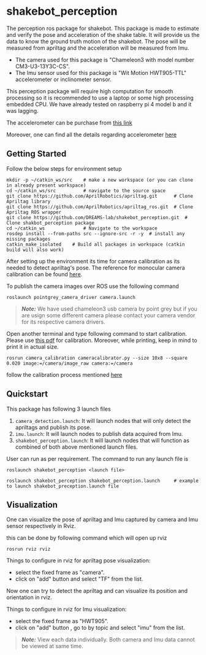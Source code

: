 # shakebot_perception
The perception ros package for shakebot. This package is made to estimate and verify the pose and acceleration of the shake table. It will provide us the data to know the ground truth motion of the shakebot. The pose will be measured from apriltag and the acceleration will be measured from Imu.

- The camera used for this package is "Chameleon3 with model number CM3-U3-13Y3C-CS".
- The Imu sensor used for this package is "Wit Motion HWT905-TTL" accelerometer or inclinometer sensor.

This perception package will require high computation for smooth processing so it is recommended to use a laptop or some high processing embedded CPU. We have already tested on raspberry pi 4 model b and it was lagging.

The accelerometer can be purchase from [this link](https://www.amazon.com/dp/B07G21XRV6/ref=emc_b_5_t)

Moreover, one can find all the details regarding accelerometer [here](https://github.com/WITMOTION/HWT905-TTL)

## Getting Started
Follow the below steps for environment setup
```
mkdir -p ~/catkin_ws/src    # make a new workspace (or you can clone in already present workspace)
cd ~/catkin_ws/src          # navigate to the source space
git clone https://github.com/AprilRobotics/apriltag.git      # Clone Apriltag library
git clone https://github.com/AprilRobotics/apriltag_ros.git  # Clone Apriltag ROS wrapper
git clone https://github.com/DREAMS-lab/shakebot_perception.git  # Clone shakbot_perception package
cd ~/catkin_ws              # Navigate to the workspace
rosdep install --from-paths src --ignore-src -r -y  # install any missing packages
catkin_make_isolated    # Build all packages in workspace (catkin build will also work)
```
After setting up the environment its time for camera calibration as its needed to detect apriltag's pose. The reference for monocular camera calibration can be found [here](http://wiki.ros.org/camera_calibration/Tutorials/MonocularCalibration).

To publish the camera images over ROS use the following command
```
roslaunch pointgrey_camera_driver camera.launch
```
> **_Note:_** We have used chameleon3 usb camera by point grey but if you are usign some different camera please contact your camera vendor for its respective camera drivers.

Open another terminal and type following command to start calibration. Please use [this pdf](assets/calib_io_checker_210x297_11x9_20.pdf) for calibration. Moreover, while printing, keep in mind to print it in actual size.
```
rosrun camera_calibration cameracalibrator.py --size 10x8 --square 0.020 image:=/camera/image_raw camera:=/camera
```
follow the calibration process mentioned [here](http://wiki.ros.org/camera_calibration/Tutorials/MonocularCalibration)

## Quickstart
This package has following 3 launch files

1. `camera_detection.launch`: It will launch nodes that will only detect the apriltags and publish its pose.
2. `imu.launch`: It will launch nodes to publish data acquired from Imu.
3. `shakebot_perception.launch`: It will launch nodes that will function as combined of both above mentioned launch files.

User can run as per requirement. The command to run any launch file is
```
roslaunch shakebot_perception <launch file>

roslaunch shakebot_perception shakebot_perception.launch     # example to launch shakebot_preception.launch file
```
## Visualization
One can visualize the pose of apriltag and Imu captured by camera and Imu sensor respectively in Rviz.

this can be done by following command which will open up rviz 
```
rosrun rviz rviz
```

Things to configure in rviz for apriltag pose visualization:
- select the fixed frame as "camera".
- click on "add" button and select "TF" from the list.

Now one can try to detect the apriltag and can visualize its position and orientation in rviz.

Things to configure in rviz for Imu visualization:
- select the fixed frame as "HWT905".
- click on "add" button , go to by topic and select "imu" from the list.

> **_Note:_** View each data individually. Both camera and Imu data cannot be viewed at same time.
